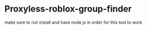 # Proxyless-roblox-group-finder
make sure to run install and have node.js in order for this tool to work
